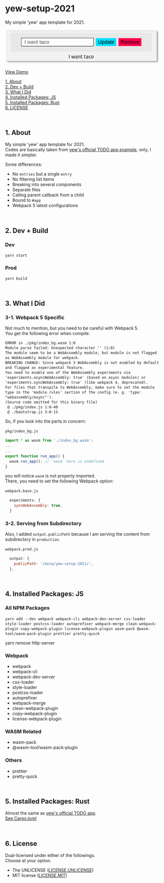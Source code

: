 # yew-setup-2021

My simple 'yew' app template for 2021.

![screenshot](screenshot.png)

[View Demo](http://tokyo800.jp/mina/yew-setup-2021/)  

[1. About](#1-about)  
[2. Dev + Build](#2-dev--build)  
[3. What I Did](#3-what-i-did)  
[4. Installed Packages: JS](#4-installed-packages--js)  
[5. Installed Packages: Rust](#5-installed-packages--rust)  
[6. LICENSE](#6-license)

&nbsp;

## 1. About

My simple 'yew' app template for 2021.  
Codes are basically taken from
[yew's official TODO app example](https://github.com/yewstack/yew-wasm-pack-template),
only, I made it simpler.

Some differences:

- No `entries` but a single `entry`
- No filtering list items
- Breaking into several components
- Separate files
- Calling parent callback from a child
- Bound to `#app`
- Webpack 5 latest configurations

&nbsp;

## 2. Dev + Build

### Dev

```
yarn start
```

### Prod

```
yarn build
```

&nbsp;

## 3. What I Did

### 3-1. Webpack 5 Specific

Not much to mention, but you need to be careful with Webpack 5.  
You get the following error when compile:

```
ERROR in ./pkg/index_bg.wasm 1:0
Module parse failed: Unexpected character '' (1:0)
The module seem to be a WebAssembly module, but module is not flagged as WebAssembly module for webpack.
BREAKING CHANGE: Since webpack 5 WebAssembly is not enabled by default and flagged as experimental feature.
You need to enable one of the WebAssembly experiments via 'experiments.asyncWebAssembly: true' (based on async modules) or 'experiments.syncWebAssembly: true' (like webpack 4, deprecated).
For files that transpile to WebAssembly, make sure to set the module type in the 'module.rules' section of the config (e. g. 'type: "webassembly/async"').
(Source code omitted for this binary file)
 @ ./pkg/index.js 1:0-40
 @ ./bootstrap.js 3:0-15
```

So, if you look into the parts in concern:

`pkg/index_bg.js`

```js
import * as wasm from './index_bg.wasm';
...
...
export function run_app() {
  wasm.run_app(); // `wasm` here is undefined
}
```

you will notice `wasm` is not properly imported.  
There, you need to set the following Webpack option:

`webpack.base.js`

```js
  experiments: {
    syncWebAssembly: true,
  }
```

### 3-2. Serving from Subdirectory

Also, I added `output.publicPath` because I am serving
the content from subdirectory in `production`.

`webpack.prod.js`

```js
  output: {
    publicPath: '/mina/yew-setup-2021/',
  },
```

&nbsp;

## 4. Installed Packages: JS

### All NPM Packages

```
yarn add --dev webpack webpack-cli webpack-dev-server css-loader style-loader postcss-loader autoprefixer webpack-merge clean-webpack-plugin copy-webpack-plugin license-webpack-plugin wasm-pack @wasm-tool/wasm-pack-plugin prettier pretty-quick
```

yarn remove http-server

### Webpack

- webpack
- webpack-cli
- webpack-dev-server
- css-loader
- style-loader
- postcss-loader
- autoprefixer
- webpack-merge
- clean-webpack-plugin
- copy-webpack-plugin
- license-webpack-plugin

### WASM Related

- wasm-pack
- @wasm-tool/wasm-pack-plugin

### Others

- prettier
- pretty-quick

&nbsp;

## 5. Installed Packages: Rust

Almost the same as
[yew's official TODO app](https://github.com/yewstack/yew-wasm-pack-template).  
[See Cargo.toml](Cargo.toml)

&nbsp;

## 6. License

Dual-licensed under either of the followings.  
Choose at your option.

- The UNLICENSE ([LICENSE.UNLICENSE](LICENSE.UNLICENSE))
- MIT license ([LICENSE.MIT](LICENSE.MIT))
